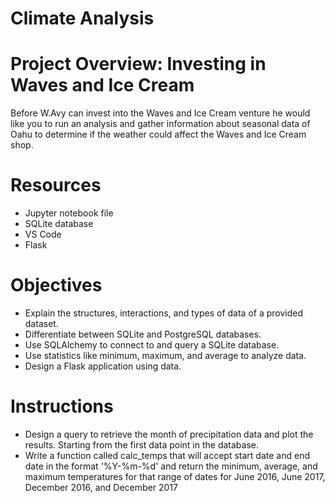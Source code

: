 # Climate Analysis

# Project Overview: Investing in Waves and Ice Cream
Before W.Avy can invest into the Waves and Ice Cream venture he would like you to run an analysis and gather information about seasonal data of Oahu to determine if the weather could affect the Waves and Ice Cream shop.

# Resources
- Jupyter notebook file
- SQLite database
- VS Code
- Flask

# Objectives
- Explain the structures, interactions, and types of data of a provided dataset.
- Differentiate between SQLite and PostgreSQL databases.
- Use SQLAlchemy to connect to and query a SQLite database.
- Use statistics like minimum, maximum, and average to analyze data.
- Design a Flask application using data.

# Instructions
- Design a query to retrieve the month of precipitation data and plot the results. Starting from the first data point in the database.
-  Write a function called calc_temps that will accept start date and end date in the format '%Y-%m-%d' and return the minimum, average, and maximum temperatures for that range of dates for June 2016, June 2017, December 2016, and December 2017
